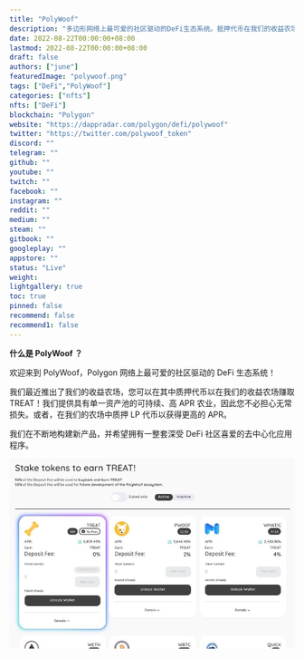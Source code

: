 ```yaml
---
title: "PolyWoof"
description: "多边形网络上最可爱的社区驱动的DeFi生态系统。抵押代币在我们的收益农场赚取TREAT！"
date: 2022-08-22T00:00:00+08:00
lastmod: 2022-08-22T00:00:00+08:00
draft: false
authors: ["june"]
featuredImage: "polywoof.png"
tags: ["DeFi","PolyWoof"]
categories: ["nfts"]
nfts: ["DeFi"]
blockchain: "Polygon"
website: "https://dappradar.com/polygon/defi/polywoof"
twitter: "https://twitter.com/polywoof_token"
discord: ""
telegram: ""
github: ""
youtube: ""
twitch: ""
facebook: ""
instagram: ""
reddit: ""
medium: ""
steam: ""
gitbook: ""
googleplay: ""
appstore: ""
status: "Live"
weight: 
lightgallery: true
toc: true
pinned: false
recommend: false
recommend1: false
---
```


**什么是 PolyWoof ？**

欢迎来到 PolyWoof，Polygon 网络上最可爱的社区驱动的 DeFi 生态系统！

我们最近推出了我们的收益农场，您可以在其中质押代币以在我们的收益农场赚取 TREAT！我们提供具有单一资产池的可持续、高 APR 农业，因此您不必担心无常损失。或者，在我们的农场中质押 LP 代币以获得更高的 APR。

我们在不断地构建新产品，并希望拥有一整套深受 DeFi 社区喜爱的去中心化应用程序。

![网络上最可爱的社区驱动的 DeFi 生态系统](22.png)
